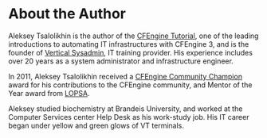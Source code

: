 # About the Author

Aleksey Tsalolikhin is the author of the [CFEngine Tutorial](http://www.cfenginetutorial.org/), one of the leading introductions to automating IT infrastructures with CFEngine 3, and is the founder of [Vertical Sysadmin](http://www.verticalsysadmin.com), IT training provider. His experience includes over 20 years as a system administrator and infrastructure engineer.

In 2011, Aleksey Tsalolikhin received a [CFEngine Community Champion](https://cfengine.com/engage/cfengine-champions/) award for his contributions to the CFEngine community, and Mentor of the Year award from [LOPSA](http://www.lopsa.org/).

Aleksey studied biochemistry at Brandeis University, and worked at the Computer Services center Help Desk as his work-study job. His IT career began under yellow and green glows of VT terminals.
